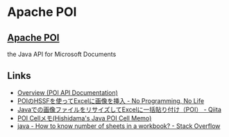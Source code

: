 # Apache POI

<div id="gollum-heading">
  <h2>
    <a href="http://poi.apache.org/">Apache POI</a>
  </h2>
  <p>the Java API for Microsoft Documents</p>
</div>

## Links

- [Overview (POI API Documentation)](http://poi.apache.org/apidocs/overview-summary.html)
- [POIのHSSFを使ってExcelに画像を挿入 - No Programming, No Life](http://npnl.hatenablog.jp/entry/20081122/1227337357)
- [Javaでの画像ファイルをリサイズしてExcelに一括貼り付け（POI） - Qiita](http://qiita.com/mojaie/items/ace880e817e80f7746c0)
- [POI Cellメモ(Hishidama's Java POI Cell Memo)](http://www.ne.jp/asahi/hishidama/home/tech/apache/poi/cell.html)
- [java - How to know number of sheets in a workbook? - Stack Overflow](http://stackoverflow.com/questions/2077566/how-to-know-number-of-sheets-in-a-workbook)